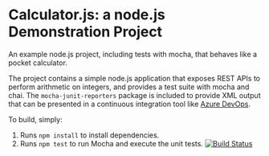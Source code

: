 Calculator.js: a node.js Demonstration Project
==============================================
An example node.js project, including tests with mocha, that behaves like
a pocket calculator.

The project contains a simple node.js application that exposes REST APIs
to perform arithmetic on integers, and provides a test suite with mocha
and chai.  The `mocha-junit-reporters` package is included to provide XML
output that can be presented in a continuous integration tool like
[Azure DevOps](https://azure.com/devops).

To build, simply:

1. Runs `npm install` to install dependencies.
2. Runs `npm test` to run Mocha and execute the unit tests.
[![Build Status](https://dev.azure.com/pedroleonardosilva0008/pedroleonardosilva/_apis/build/status/pedroleonardo84.calculator?branchName=master)](https://dev.azure.com/pedroleonardosilva0008/pedroleonardosilva/_build/latest?definitionId=1&branchName=master)
